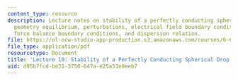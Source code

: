```yaml
---
content_type: resource
description: Lecture notes on stability of a perfectly conducting spherical drop,
  geometry equilibrium, perturbations, electrical field boundary conditions, interfacial
  force balance boundary conditions, and dispersion relation.
file: https://ol-ocw-studio-app-production.s3.amazonaws.com/courses/6-642-continuum-electromechanics-fall-2008/d95b7fcdbe313750647ae25a51e0eeb7_lec10_f08.pdf
file_type: application/pdf
resourcetype: Document
title: 'Lecture 10: Stability of a Perfectly Conducting Spherical Drop'
uid: d95b7fcd-be31-3750-647a-e25a51e0eeb7
---
```

